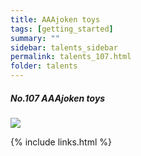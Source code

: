 ```yaml
---
title: AAAjoken toys
tags: [getting_started]
summary: ""
sidebar: talents_sidebar
permalink: talents_107.html
folder: talents
---
```



##### No.107 AAAjoken toys

![](https://yt3.ggpht.com/ytc/AKedOLQwa_G96no4-B_Q1gqvs7Y7ST7Gro02bO_lWZ5agg=s176-c-k-c0x00ffffff-no-rj)



{% include links.html %}
